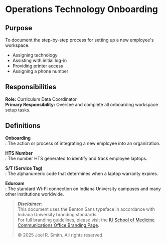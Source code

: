 # Operations Technology Onboarding

## Purpose

To document the step-by-step process for setting up a new employee's workspace.

- Assigning technology
- Assisting with initial log-in  
- Providing printer access  
- Assigning a phone number

## Responsibilities

**Role:** Curriculum Data Coordinator  
**Primary Responsibility:** Oversee and complete all onboarding workspace setup tasks.

## Definitions

**Onboarding**  
: The action or process of integrating a new employee into an organization.

**HTS Number**  
: The number HTS generated to identify and track employee laptops.

**S/T (Service Tag)**  
: The alphanumeric code that determines when a laptop warranty expires.

**Eduroam**  
: The standard Wi-Fi connection on Indiana University campuses and many other institutions worldwide.

> _**Disclaimer**_:  
> This document uses the Benton Sans typeface in accordance with Indiana University branding standards.  
> For full branding guidelines, please visit the [IU School of Medicine Communications Office Branding Page](https://medicine.iu.edu/brand).  
>
> © 2025 Joel R. Smith. All rights reserved.